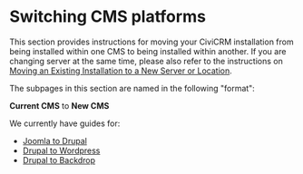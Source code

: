 # Switching CMS platforms

This section provides instructions for moving your CiviCRM installation from being installed within one CMS to being installed within another.  If you are changing server at the same time, please also refer to the instructions on [Moving an Existing Installation to a New Server or Location](misc/switch-servers.md).

The subpages in this section are named in the following "format":

**Current CMS** to **New CMS**

We currently have guides for:

* [Joomla to Drupal](misc/switching-cms/joomla-to-drupal.md)
* [Drupal to Wordpress](misc/switching-cms/drupal-to-wordpress.md)
* [Drupal to Backdrop](misc/switching-cms/drupal-to-backdrop.md)